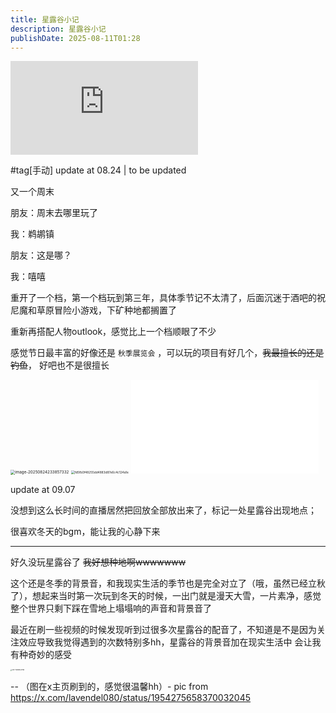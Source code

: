 ```yaml
---
title: 星露谷小记
description: 星露谷小记
publishDate: 2025-08-11T01:28
---
```

<iframe src="https://player.bilibili.com/player.html?isOutside=true&aid=996422647&bvid=BV1Ws4y1q7bs&cid=1139116330&p=27" scrolling="no" border="0" frameborder="no" framespacing="0" allowfullscreen="true"></iframe>

#tag[手动] update at 08.24 | to be updated

又一个周末

朋友：周末去哪里玩了

我：鹈鹕镇

朋友：这是哪？

我：嘻嘻

重开了一个档，第一个档玩到第三年，具体季节记不太清了，后面沉迷于酒吧的祝尼魔和草原冒险小游戏，下矿种地都搁置了

重新再搭配人物outlook，感觉比上一个档顺眼了不少

感觉节日最丰富的好像还是 `秋季展览会` ，可以玩的项目有好几个，~~我最擅长的还是钓鱼~~， 好吧也不是很擅长

<img src="https://pub-2922618b298540fba9bd5a8f8500b762.r2.dev/image-20250824233857332.png" alt="image-20250824233857332" style="zoom:45%;" />

<img src="https://pub-2922618b298540fba9bd5a8f8500b762.r2.dev/fd5fb0f48255dd4883d87e6c4c124a1e.jpg" alt="fd5fb0f48255dd4883d87e6c4c124a1e" style="zoom:34%;" />

<iframe src="//player.bilibili.com/player.html?isOutside=true&aid=115094839101163&bvid=BV1rBvNzsE7K&cid=31973115923&p=1" scrolling="no" border="0" frameborder="no" framespacing="0" allowfullscreen="true"></iframe>

update at 09.07

没想到这么长时间的直播居然把回放全部放出来了，标记一处星露谷出现地点；

很喜欢冬天的bgm，能让我的心静下来

---

好久没玩星露谷了 ~~我好想种地啊wwwwwww~~

这个还是冬季的背景音，和我现实生活的季节也是完全对立了（哦，虽然已经立秋了），想起来当时第一次玩到冬天的时候，一出门就是漫天大雪，一片素净，感觉整个世界只剩下踩在雪地上塌塌响的声音和背景音了

最近在刷一些视频的时候发现听到过很多次星露谷的配音了，不知道是不是因为关注效应导致我觉得遇到的次数特别多hh，星露谷的背景音加在现实生活中 会让我有种奇妙的感受

<img src="https://linux.do/uploads/default/original/4X/5/1/3/5133caec53165ccc0ec1167ea0cc9aa311aa27cd.jpeg" alt="Gx77TsxWMAAPfkx" style="zoom: 15%;" />

-- （图在x主页刷到的，感觉很温馨hh）- pic from https://x.com/lavendel080/status/1954275658370032045
